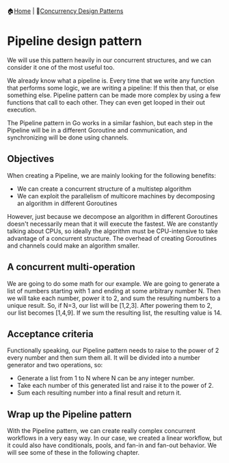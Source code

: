 :house:[Home](https://github.com/DevilsTear/go-design-patterns/README.md "Table of Contents") | :file_folder:[Concurrency Design Patterns](https://github.com/DevilsTear/go-design-patterns/concurrency/README.md "Concurrency Design Patterns Table of Contents")
# Pipeline design pattern
We will use this pattern heavily in our concurrent structures, and we can consider it one of the most
useful too.

We already know what a pipeline is. Every time that we write any function that performs
some logic, we are writing a pipeline: If this then that, or else something else. Pipeline pattern
can be made more complex by using a few functions that call to each other. They can even
get looped in their out execution.

The Pipeline pattern in Go works in a similar fashion, but each step in the Pipeline will be in
a different Goroutine and communication, and synchronizing will be done using channels.

## Objectives
When creating a Pipeline, we are mainly looking for the following benefits:
- We can create a concurrent structure of a multistep algorithm
- We can exploit the parallelism of multicore machines by decomposing an
algorithm in different Goroutines

However, just because we decompose an algorithm in different Goroutines doesn't
necessarily mean that it will execute the fastest. We are constantly talking about CPUs, so
ideally the algorithm must be CPU-intensive to take advantage of a concurrent structure.
The overhead of creating Goroutines and channels could make an algorithm smaller.

## A concurrent multi-operation
We are going to do some math for our example. We are going to generate a list of numbers
starting with 1 and ending at some arbitrary number N. Then we will take each number,
power it to 2, and sum the resulting numbers to a unique result. So, if N=3, our list will be
[1,2,3]. After powering them to 2, our list becomes [1,4,9]. If we sum the resulting list, the
resulting value is 14.

## Acceptance criteria
Functionally speaking, our Pipeline pattern needs to raise to the power of 2 every number
and then sum them all. It will be divided into a number generator and two operations, so:
- Generate a list from 1 to N where N can be any integer number.
- Take each number of this generated list and raise it to the power of 2.
- Sum each resulting number into a final result and return it.

## Wrap up the Pipeline pattern
With the Pipeline pattern, we can create really complex concurrent workflows in a very
easy way. In our case, we created a linear workflow, but it could also have conditionals,
pools, and fan-in and fan-out behavior. We will see some of these in the following chapter.